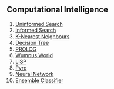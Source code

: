 ## Computational Intelligence

01) [Uninformed Search](https://github.com/harrishragavendar/Computational-Intelligence/tree/master/Uninformed-Search)
02) [Informed Search](https://github.com/harrishragavendar/Computational-Intelligence/tree/master/Informed-Search)
03) [K-Nearest Neighbours](https://github.com/harrishragavendar/Computational-Intelligence/tree/master/KNN)
04) [Decision Tree](https://github.com/harrishragavendar/Computational-Intelligence/tree/master/Decision-Tree)
05) [PROLOG](https://github.com/harrishragavendar/Computational-Intelligence/tree/master/Prolog)
06) [Wumpus World](https://github.com/harrishragavendar/Computational-Intelligence/tree/master/Wumpus-World)
07) [LISP](https://github.com/harrishragavendar/Computational-Intelligence/tree/master/LISP)
08) [Pyro](https://github.com/harrishragavendar/Computational-Intelligence/tree/master/Pyro)
09) [Neural Network](https://github.com/harrishragavendar/Computational-Intelligence/tree/master/Neural-Network)
10) [Ensemble Classifier](https://github.com/harrishragavendar/Computational-Intelligence/tree/master/Ensemble-Classifier)

